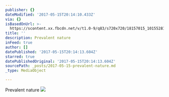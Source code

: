 ```yaml
---
publisher: {}
dateModified: '2017-05-15T20:14:10.433Z'
via: {}
isBasedOnUrl: >-
  https://scontent.xx.fbcdn.net/v/t1.0-9/q83/s720x720/18157015_10155281120313156_7919638682449167657_n.jpg?oh=1165819d951a2b4d94b7425bd395b775&oe=59BA186C
title: ''
description: Prevalent nature
inFeed: true
author: []
datePublished: '2017-05-15T20:14:13.604Z'
starred: true
datePublishedOriginal: '2017-05-15T20:14:13.604Z'
sourcePath: _posts/2017-05-15-prevalent-nature.md
_type: MediaObject

---
```

Prevalent nature
![](https://scontent.xx.fbcdn.net/v/t1.0-9/q83/s720x720/18157015_10155281120313156_7919638682449167657_n.jpg?oh=1165819d951a2b4d94b7425bd395b775&oe=59BA186C)